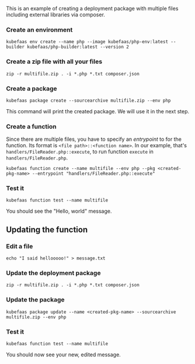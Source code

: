This is an example of creating a deployment package with multiple
files including external libraries via composer.

### Create an environment

```
kubefaas env create --name php --image kubefaas/php-env:latest --builder kubefaas/php-builder:latest --version 2
```

### Create a zip file with all your files

```
zip -r multifile.zip . -i *.php *.txt composer.json
```

### Create a package
```
kubefaas package create --sourcearchive multifile.zip --env php
```
This command will print the created package. We will use it in the next step.


### Create a function

Since there are multiple files, you have to specify an _entrypoint_ to
for the function.  Its format is `<file path>::<function name>`. In our
example, that's `handlers/FileReader.php::execute`, to run function `execute` in `handlers/FileReader.php`.

```
kubefaas function create --name multifile --env php --pkg <created-pkg-name> --entrypoint "handlers/FileReader.php::execute"
```

### Test it

```
kubefaas function test --name multifile
```

You should see the "Hello, world" message.


## Updating the function

### Edit a file

```
echo "I said hellooooo!" > message.txt
```

### Update the deployment package

```
zip -r multifile.zip . -i *.php *.txt composer.json
```

### Update the package

```
kubefaas package update --name <created-pkg-name> --sourcearchive multifile.zip --env php
```

### Test it

```
kubefaas function test --name multifile
```

You should now see your new, edited message.

